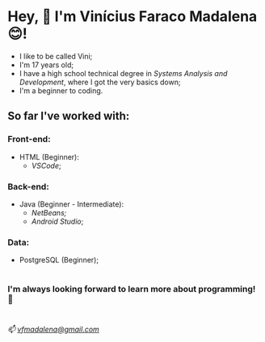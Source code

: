 # Hey, 👋 I'm **Vinícius Faraco Madalena** 😊!

- I like to be called Vini;
- I'm 17 years old;
- I have a high school technical degree in *Systems Analysis and Development*, where I got the very basics down;
- I'm a beginner to coding.


## So far I've worked with:

   ### **Front-end:**
   - HTML (Beginner): 
     - *VSCode*;
     
   ### **Back-end:**
   - Java (Beginner - Intermediate): 
     - *NetBeans;*
     - *Android Studio*;
     
   ### **Data:**
   - PostgreSQL (Beginner);
#
### **I'm always looking forward to learn more about programming! 🤗**
#

*📫 vfmadalena@gmail.com*
